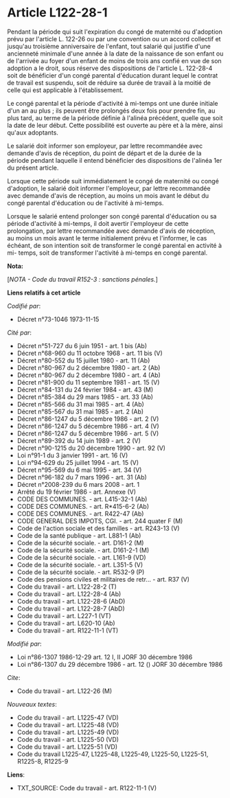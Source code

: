 # Article L122-28-1

Pendant la période qui suit l'expiration du congé de maternité ou d'adoption prévu par l'article L. 122-26 ou par une
convention ou un accord collectif et jusqu'au troisième anniversaire de l'enfant, tout salarié qui justifie d'une ancienneté
minimale d'une année à la date de la naissance de son enfant ou de l'arrivée au foyer d'un enfant de moins de trois ans
confié en vue de son adoption a le droit, sous réserve des dispositions de l'article L. 122-28-4 soit de bénéficier d'un
congé parental d'éducation durant lequel le contrat de travail est suspendu, soit de réduire sa durée de travail à la moitié
de celle qui est applicable à l'établissement.

Le congé parental et la période d'activité à mi-temps ont une durée initiale d'un an au plus ; ils peuvent être prolongés
deux fois pour prendre fin, au plus tard, au terme de la période définie à l'alinéa précédent, quelle que soit la date de
leur début. Cette possibilité est ouverte au père et à la mère, ainsi qu'aux adoptants.

Le salarié doit informer son employeur, par lettre recommandée avec demande d'avis de réception, du point de départ et de la
durée de la période pendant laquelle il entend bénéficier des dispositions de l'alinéa 1er du présent article.

Lorsque cette période suit immédiatement le congé de maternité ou congé d'adoption, le salarié doit informer l'employeur, par
lettre recommandée avec demande d'avis de réception, au moins un mois avant le début du congé parental d'éducation ou de
l'activité à mi-temps.

Lorsque le salarié entend prolonger son congé parental d'éducation ou sa période d'activité à mi-temps, il doit avertir
l'employeur de cette prolongation, par lettre recommandée avec demande d'avis de réception, au moins un mois avant le terme
initialement prévu et l'informer, le cas échéant, de son intention soit de transformer le congé parental en activité à mi-
temps, soit de transformer l'activité à mi-temps en congé parental.

**Nota:**

[*NOTA - Code du travail R152-3 : sanctions pénales.*]

**Liens relatifs à cet article**

_Codifié par_:

  - Décret n°73-1046 1973-11-15

_Cité par_:

  - Décret n°51-727 du 6 juin 1951 - art. 1 bis (Ab)
  - Décret n°68-960 du 11 octobre 1968 - art. 11 bis (V)
  - Décret n°80-552 du 15 juillet 1980 - art. 11 (Ab)
  - Décret n°80-967 du 2 décembre 1980 - art. 2 (Ab)
  - Décret n°80-967 du 2 décembre 1980 - art. 4 (Ab)
  - Décret n°81-900 du 11 septembre 1981 - art. 15 (V)
  - Décret n°84-131 du 24 février 1984 - art. 43 (M)
  - Décret n°85-384 du 29 mars 1985 - art. 33 (Ab)
  - Décret n°85-566 du 31 mai 1985 - art. 4 (Ab)
  - Décret n°85-567 du 31 mai 1985 - art. 2 (Ab)
  - Décret n°86-1247 du 5 décembre 1986 - art. 2 (V)
  - Décret n°86-1247 du 5 décembre 1986 - art. 4 (V)
  - Décret n°86-1247 du 5 décembre 1986 - art. 5 (V)
  - Décret n°89-392 du 14 juin 1989 - art. 2 (V)
  - Décret n°90-1215 du 20 décembre 1990 - art. 92 (V)
  - Loi n°91-1 du 3 janvier 1991 - art. 16 (V)
  - Loi n°94-629 du 25 juillet 1994 - art. 15 (V)
  - Décret n°95-569 du 6 mai 1995 - art. 34 (V)
  - Décret n°96-182 du 7 mars 1996 - art. 31 (Ab)
  - Décret n°2008-239 du 6 mars 2008 - art. 1
  - Arrêté du 19 février 1986 - art. Annexe (V)
  - CODE DES COMMUNES. - art. L415-32-1 (Ab)
  - CODE DES COMMUNES. - art. R*415-6-2 (Ab)
  - CODE DES COMMUNES. - art. R422-47 (Ab)
  - CODE GENERAL DES IMPOTS, CGI. - art. 244 quater F (M)
  - Code de l'action sociale et des familles - art. R243-13 (V)
  - Code de la santé publique - art. L881-1 (Ab)
  - Code de la sécurité sociale. - art. D161-2 (M)
  - Code de la sécurité sociale. - art. D161-2-1 (M)
  - Code de la sécurité sociale. - art. L161-9 (VD)
  - Code de la sécurité sociale. - art. L351-5 (V)
  - Code de la sécurité sociale. - art. R532-9 (P)
  - Code des pensions civiles et militaires de retr... - art. R37 (V)
  - Code du travail - art. L122-28-2 (T)
  - Code du travail - art. L122-28-4 (Ab)
  - Code du travail - art. L122-28-6 (AbD)
  - Code du travail - art. L122-28-7 (AbD)
  - Code du travail - art. L227-1 (VT)
  - Code du travail - art. L620-10 (Ab)
  - Code du travail - art. R122-11-1 (VT)

_Modifié par_:

  - Loi n°86-1307 1986-12-29 art. 12 I, II JORF 30 décembre 1986
  - Loi n°86-1307 du 29 décembre 1986 - art. 12 () JORF 30 décembre 1986

_Cite_:

  - Code du travail - art. L122-26 (M)

_Nouveaux textes_:

  - Code du travail - art. L1225-47 (VD)
  - Code du travail - art. L1225-48 (VD)
  - Code du travail - art. L1225-49 (VD)
  - Code du travail - art. L1225-50 (VD)
  - Code du travail - art. L1225-51 (VD)
  - Code du travail L1225-47, L1225-48, L1225-49, L1225-50, L1225-51, R1225-8, R1225-9

**Liens**:

  - TXT_SOURCE: Code du travail - art. R122-11-1 (V)
